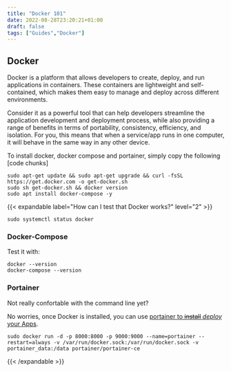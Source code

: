 ```yaml
---
title: "Docker 101"
date: 2022-08-28T23:20:21+01:00
draft: false
tags: ["Guides","Docker"]
---
```


## Docker

Docker is a platform that allows developers to create, deploy, and run applications in containers. These containers are lightweight and self-contained, which makes them easy to manage and deploy across different environments.

Consider it as a powerful tool that can help developers streamline the application development and deployment process, while also providing a range of benefits in terms of portability, consistency, efficiency, and isolation. For you, this means that when a service/app runs in one computer, it will behave in the same way in any other device.

To install docker, docker compose and portainer, simply copy the following [code chunks]

```
sudo apt-get update && sudo apt-get upgrade && curl -fsSL https://get.docker.com -o get-docker.sh
sudo sh get-docker.sh && docker version
sudo apt install docker-compose -y
```

{{< expandable label="How can I test that Docker works?" level="2" >}}


```
sudo systemctl status docker
``` 

### Docker-Compose

Test it with:

```
docker --version
docker-compose --version
```

### Portainer

Not really confortable with the command line yet? 

No worries, once Docker is installed, you can use [portainer to ~~install~~ *deploy* your Apps](https://fossengineer.com/selfhosting-portainer-docker/).

```
sudo docker run -d -p 8000:8000 -p 9000:9000 --name=portainer --restart=always -v /var/run/docker.sock:/var/run/docker.sock -v portainer_data:/data portainer/portainer-ce
```

 {{< /expandable >}}  